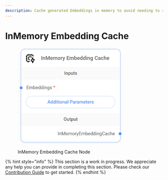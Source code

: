 ```yaml
---
description: Cache generated Embeddings in memory to avoid needing to recompute them.
---
```


# InMemory Embedding Cache

<figure><img src="../../../.gitbook/assets/image--1---1---1---1---1---1---1---1---1---1---1---1---1---1---1---1-.png" alt="" width="340"><figcaption><p>InMemory Embedding Cache Node</p></figcaption></figure>

{% hint style="info" %}
This section is a work in progress. We appreciate any help you can provide in completing this section. Please check our [Contribution Guide](../../../contributing/) to get started.
{% endhint %}
